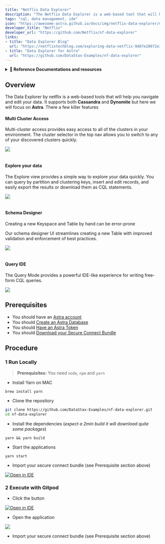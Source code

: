 ```yaml
---
title: "Netflix Data Explorer"
description: "The Netflix Data Explorer is a web-based tool that will help you navigate and edit your data."
tags: "cql, data management, ide"
icon: "https://awesome-astra.github.io/docs/img/netflix-data-explorer/netflix_oss.png"
developer_title: "Netflix"
developer_url: "https://github.com/Netflix/nf-data-explorer"
links:
- title: "Data Explorer Blog"
  url: "https://netflixtechblog.com/exploring-data-netflix-9d87e20072e3"
- title: "Data Explorer for Astra"
  url: "https://github.com/DataStax-Examples/nf-data-explorer"
---
```


<div class="nosurface" markdown="1">
<details>
<summary><b> 📖 Reference Documentations and resources</b></summary>
<ol>
<li><a href="https://netflixtechblog.com/exploring-data-netflix-9d87e20072e3"><b>📖 Netlix Blog</b> - Introduction of the tool by Netflix</a>
<li><a href="https://github.com/Netflix/nf-data-explorer"><i class="fa fa-github"></i><b>Github Repository</b> - Core project </a>
<li><a href="https://github.com/DataStax-Examples/nf-data-explorer"><b>Github Repository</b> - Fork for Astra </a>
</ol>
</details>
</div>

## Overview

The Data Explorer by netflix is a web-based tools that will help you navigate and edit your data. It supports both **Cassandra** and **Dynomite** but here we will focus on **Astra**. There a few killer features

#### Multi Cluster Access

Multi-cluster access provides easy access to all of the clusters in your environment. The cluster selector in the top nav allows you to switch to any of your discovered clusters quickly.

<img src="https://awesome-astra.github.io/docs/img/netflix-data-explorer/cluster_selector.png" />
<br /><br />

#### Explore your data

The Explore view provides a simple way to explore your data quickly. You can query by partition and clustering keys, insert and edit records, and easily export the results or download them as CQL statements.

<img src="https://awesome-astra.github.io/docs/img/netflix-data-explorer/explore_view.png" />
<br /><br />

#### Schema Designer

Creating a new Keyspace and Table by hand can be error-prone

Our schema designer UI streamlines creating a new Table with improved validation and enforcement of best practices.

<img src="https://awesome-astra.github.io/docs/img/netflix-data-explorer/schema_designer.gif" />
<br /><br />

#### Query IDE

The Query Mode provides a powerful IDE-like experience for writing free-form CQL queries.

<img src="https://awesome-astra.github.io/docs/img/netflix-data-explorer/query_ide.gif" />

## Prerequisites

<ul class="prerequisites">
    <li class="nosurface">You should have an <a href="https://astra.dev/3B7HcYo">Astra account</a></li>
    <li class="nosurface">You should <a href="https://awesome-astra.github.io/docs/pages/astra/create-instance/">Create an Astra Database</a></li>
    <li class="nosurface">You should <a href="https://awesome-astra.github.io/docs/pages/astra/create-token/">Have an Astra Token</a></li>
    <li class="nosurface">You should <a href="https://awesome-astra.github.io/docs/pages/astra/download-scb/">Download your Secure Connect Bundle</a></li>
</ul>

## Procedure

### <span class="nosurface">1</span> Run Locally

> **Prerequisites:** You need `node`, `npm` and `yarn`

- Install Yarn on MAC

```bash
brew install yarn
```

- Clone the repository

```bash
git clone https://github.com/DataStax-Examples/nf-data-explorer.git
cd nf-data-explorer
```

- Install the dependencies (_expect a 2min build it will download quite some packages_)

```
yarn && yarn build
```

- Start the applications

```
yarn start
```

- Import your secure connect bundle (see Prerequisite section above)


[![Open in IDE](https://gitpod.io/button/open-in-gitpod.svg)](https://gitpod.io/#https://github.com/DataStax-Examples/nf-data-explorer)

### <span class="nosurface">2</span> Execute with Gitpod

- Click the button

[![Open in IDE](https://gitpod.io/button/open-in-gitpod.svg)](https://gitpod.io/#https://github.com/DataStax-Examples/nf-data-explorer)

- Open the application

<img src="https://awesome-astra.github.io/docs/img/netflix-data-explorer/import-bundle.png" />

- Import your secure connect bundle (see Prerequisite section above)
